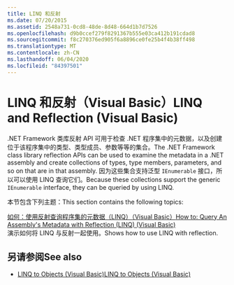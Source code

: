 ```yaml
---
title: LINQ 和反射
ms.date: 07/20/2015
ms.assetid: 2548a731-0cd8-48de-8d48-664d1b7d7526
ms.openlocfilehash: d9b0ccef279f8291367b555e03ca412b191cdad8
ms.sourcegitcommit: f8c270376ed905f6a8896ce0fe25b4f4b38ff498
ms.translationtype: MT
ms.contentlocale: zh-CN
ms.lasthandoff: 06/04/2020
ms.locfileid: "84397501"
---
```

# <a name="linq-and-reflection-visual-basic"></a><span data-ttu-id="0f0ee-102">LINQ 和反射（Visual Basic）</span><span class="sxs-lookup"><span data-stu-id="0f0ee-102">LINQ and Reflection (Visual Basic)</span></span>
<span data-ttu-id="0f0ee-103">.NET Framework 类库反射 API 可用于检查 .NET 程序集中的元数据，以及创建位于该程序集中的类型、类型成员、参数等等的集合。</span><span class="sxs-lookup"><span data-stu-id="0f0ee-103">The .NET Framework class library reflection APIs can be used to examine the metadata in a .NET assembly and create collections of types, type members, parameters, and so on that are in that assembly.</span></span> <span data-ttu-id="0f0ee-104">因为这些集合支持泛型 `IEnumerable` 接口，所以可以使用 LINQ 查询它们。</span><span class="sxs-lookup"><span data-stu-id="0f0ee-104">Because these collections support the generic `IEnumerable` interface, they can be queried by using LINQ.</span></span>  
  
 <span data-ttu-id="0f0ee-105">本节包含下列主题：</span><span class="sxs-lookup"><span data-stu-id="0f0ee-105">This section contains the following topics:</span></span>  
  
 [<span data-ttu-id="0f0ee-106">如何：使用反射查询程序集的元数据（LINQ）（Visual Basic）</span><span class="sxs-lookup"><span data-stu-id="0f0ee-106">How to: Query An Assembly's Metadata with Reflection (LINQ) (Visual Basic)</span></span>](how-to-query-an-assembly-s-metadata-with-reflection-linq.md)  
 <span data-ttu-id="0f0ee-107">演示如何将 LINQ 与反射一起使用。</span><span class="sxs-lookup"><span data-stu-id="0f0ee-107">Shows how to use LINQ with reflection.</span></span>  
  
## <a name="see-also"></a><span data-ttu-id="0f0ee-108">另请参阅</span><span class="sxs-lookup"><span data-stu-id="0f0ee-108">See also</span></span>

- [<span data-ttu-id="0f0ee-109">LINQ to Objects (Visual Basic)</span><span class="sxs-lookup"><span data-stu-id="0f0ee-109">LINQ to Objects (Visual Basic)</span></span>](linq-to-objects.md)
